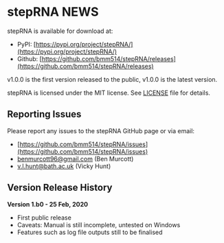 # stepRNA NEWS

stepRNA is available for download at:
- PyPI: [https://pypi.org/project/stepRNA/](https://pypi.org/project/stepRNA/)
- Github: [https://github.com/bmm514/stepRNA/releases](https://github.com/bmm514/stepRNA/releases)  

v1.0.0 is the first version released to the public, v1.0.0 is the latest version.  

stepRNA is licensed under the MIT license.  See [LICENSE](https://github.com/bmm514/stepRNA/blob/master/LICENSE) file for details.

## Reporting Issues

Please report any issues to the stepRNA GitHub page or via email:
- [https://github.com/bmm514/stepRNA/issues](https://github.com/bmm514/stepRNA/issues)
- benmurcott96@gmail.com (Ben Murcott)
- v.l.hunt@bath.ac.uk (Vicky Hunt)

## Version Release History

**Version 1.b0 - 25 Feb, 2020**

- First public release
- Caveats: Manual is still incomplete, untested on Windows
- Features such as log file outputs still to be finalised
